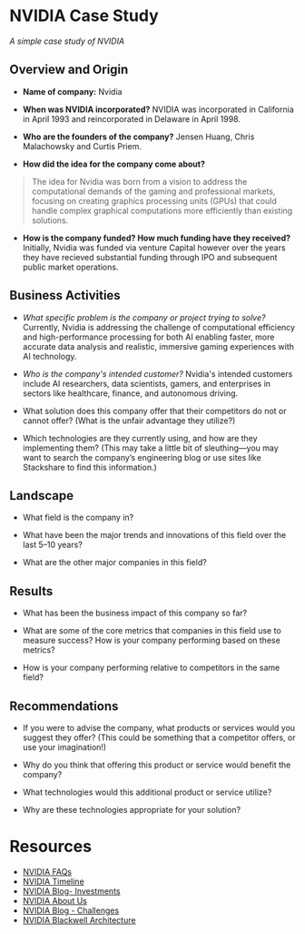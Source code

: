 # NVIDIA Case Study

*A simple case study of NVIDIA*

## Overview and Origin

* **Name of company:** Nvidia

* **When was NVIDIA incorporated?** NVIDIA was incorporated in California in April 1993 and reincorporated in Delaware in April 1998.

* **Who are the founders of the company?** Jensen Huang, Chris Malachowsky and Curtis Priem.

* **How did the idea for the company come about?**
> The idea for Nvidia was born from a vision to address the computational demands of the gaming and professional markets, focusing on creating graphics processing units (GPUs) that could handle complex graphical computations more efficiently than existing solutions.

* **How is the company funded? How much funding have they received?** Initially, Nvidia was funded via venture Capital however over the years they have recieved substantial funding through IPO and subsequent public market operations.

## Business Activities

* *What specific problem is the company or project trying to solve?* Currently, Nvidia is addressing the challenge of computational efficiency and high-performance processing for both AI enabling faster, more accurate data analysis and realistic, immersive gaming experiences with AI technology.

* *Who is the company's intended customer?* Nvidia's intended customers include AI researchers, data scientists, gamers, and enterprises in sectors like healthcare, finance, and autonomous driving.

* What solution does this company offer that their competitors do not or cannot offer? (What is the unfair advantage they utilize?)

* Which technologies are they currently using, and how are they implementing them? (This may take a little bit of sleuthing&mdash;you may want to search the company’s engineering blog or use sites like Stackshare to find this information.)

## Landscape

* What field is the company in?

* What have been the major trends and innovations of this field over the last 5&ndash;10 years?

* What are the other major companies in this field?

## Results

* What has been the business impact of this company so far?

* What are some of the core metrics that companies in this field use to measure success? How is your company performing based on these metrics?

* How is your company performing relative to competitors in the same field?

## Recommendations

* If you were to advise the company, what products or services would you suggest they offer? (This could be something that a competitor offers, or use your imagination!)

* Why do you think that offering this product or service would benefit the company?

* What technologies would this additional product or service utilize?

* Why are these technologies appropriate for your solution?

# Resources

* [NVIDIA FAQs](https://investor.nvidia.com/investor-resources/faqs/#:~:text=back%20to%20top-,When%20was%20NVIDIA%20incorporated%3F,in%20Delaware%20in%20April%201998)
* [NVIDIA Timeline](https://www.nvidia.com/en-us/about-nvidia/corporate-timeline/)
* [NVIDIA Blog- Investments](https://blogs.nvidia.com/blog/nvidia-investments/)
* [NVIDIA About Us](https://www.nvidia.com/en-us/about-nvidia/#About%20Us)
* [NVIDIA Blog - Challenges](https://blogs.nvidia.com/blog/nvidia-story/)
* [NVIDIA Blackwell Architecture](https://www.nvidia.com/en-us/data-center/technologies/blackwell-architecture/)